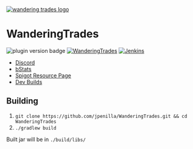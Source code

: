 [![wandering trades logo](https://i.imgur.com/Ph27d08.png)](https://www.spigotmc.org/resources/wanderingtrades.79068/)
# WanderingTrades
![plugin version badge](https://img.shields.io/github/v/release/jpenilla/WanderingTrades?color=blue&label=version) [![WanderingTrades](https://github.com/jmanpenilla/WanderingTrades/workflows/WanderingTrades/badge.svg?branch=master)](https://github.com/jmanpenilla/WanderingTrades/actions) [![Jenkins](https://img.shields.io/jenkins/build?jobUrl=https%3A%2F%2Fjenkins.jpenilla.xyz%2Fjob%2FWanderingTrades%2F&label=Jenkins)](https://jenkins.jpenilla.xyz/job/WanderingTrades/)
* [Discord](https://discord.gg/g7CZdxt)
* [bStats](https://bstats.org/plugin/bukkit/WanderingTrades/7597)
* [Spigot Resource Page](https://www.spigotmc.org/resources/wanderingtrades.79068/)
* [Dev Builds](https://jenkins.jpenilla.xyz/job/WanderingTrades/)


## Building
1. `git clone https://github.com/jpenilla/WanderingTrades.git && cd WanderingTrades`
2. `./gradlew build`

Built jar will be in `./build/libs/`
